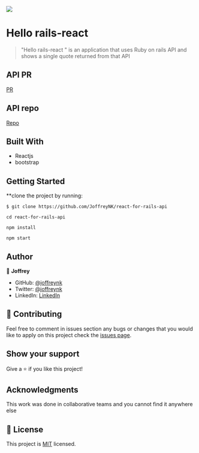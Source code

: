 ![](https://img.shields.io/badge/Microverse-blueviolet)

# Hello rails-react 

> "Hello rails-react " is an application that uses Ruby on rails API and shows a single quote returned from that API


## API PR

[PR](https://github.com/JoffreyNK/hello-api-for-react/pull/1/)


## API repo

[Repo](https://github.com/JoffreyNK/hello-api-for-react.git)


## Built With

- Reactjs
- bootstrap



## Getting Started

**clone the project by running:

```
$ git clone https://github.com/JoffreyNK/react-for-rails-api

cd react-for-rails-api

npm install

npm start
```


## Author

👤 **Joffrey**

- GitHub: [@joffreynk](https://github.com/JoffreyNK)
- Twitter: [@joffreynk](https://twitter.com/joffreynk)
- LinkedIn: [LinkedIn](https://www.linkedin.com/in/joffrey-nkeshimana-15b8aa1b3/)


## 🤝 Contributing

Feel free to comment in issues section any bugs or changes that you would like to apply on this project
check the [issues page](../../issues/).

## Show your support

Give a ⭐️ if you like this project!

## Acknowledgments

This work was done in collaborative teams  and you cannot find it anywhere else

## 📝 License

This project is [MIT](./MIT.md) licensed.


